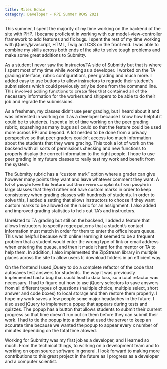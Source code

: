 ```yaml
---
title: Miles Ednie
category: Developer - RPI Summer RCOS 2021
---
```


This summer, I spent the majority of my time working on the backend of
the site with PHP. I became proficient in working with our
model-view-controller framework to add features and fix bugs. I spent
the rest of my time working with jQuery/javascript, HTML, Twig and CSS
on the front end. I was able to combine my skills across both ends of
the site to solve tough problems and make some great additions to
Submitty.

As a student I never saw the Instructor/TA side of Submitty but that
is where I spent most of my time while working as a developer. I
worked on the TA grading interface, rubric configurations, peer
grading and much more. I added easy to use buttons to allow
instructors to regrade their student's submissions which could
previously only be done from the command line.  This involved adding
functions to create files that contained all of the necessary
information for the workers and shippers to be able to do their job
and regrade the submissions.

As a freshman, my classes didn’t use peer grading, but I heard about
it and was interested in working on it as a developer because I know
how helpful it could be to students. I spent a lot of time working on
the peer grading rubric, squashing as many bugs as I could so that the
feature could be used more across RPI and beyond. A lot needed to be
done from a privacy perspective so that peer graders couldn’t access
too much information about the students that they were grading. This
took a lot of work on the backend with all sorts of permissions
checking and new functions to properly display the correct information
to the right people.  I hope to use peer grading in my future classes
to really test my work and benefit from the system.

The Submitty rubric has a “custom mark” option where a grader can give
however many points they want and leave whatever comment they want. A
lot of people love this feature but there were complaints from people
in large classes that they’d rather not have custom marks in order to
keep consistency when grading classes with hundreds of students. In
order to solve this, I added a setting that allows instructors to
choose if they want custom marks to be allowed on the rubric for an
assignment.  I also added and improved grading statistics to help out
TA’s and instructors.

Unrelated to TA grading but still on the backend, I added a feature
that allows Instructors to specify regex patterns that a student’s
contact information must match in order for them to enter the office
hours queue. This was helpful because with online learning it seemed
to be a frequent problem that a student would enter the wrong type of
link or email address when entering the queue, and then it made it
hard for the mentor or TA to help them.  In addition, I also
implemented the ZipStream library in multiple places across the site
to allow users to download folders in an efficient way.

On the frontend I used jQuery to do a complete refactor of the code
that autosaves test answers for students. The way it was previously
implemented had a bug that could lead to data loss, so a total
refactor was necessary. I had to figure out how to use jQuery
selectors to save answers from all different types of questions
(multiple choice, multiple select, short answer and code boxes) to
local storage and then restore them properly. I hope my work saves a
few people some major headaches in the future. I also used jQuery to
implement a popup that appears during tests and quizzes.  The popup
has a button that allows students to submit their current progress so
that time doesn’t run out on them before they can submit their work.
I had to tie the popup into a timer that used the server to keep an
accurate time because we wanted the popup to appear every x number of
minutes depending on the total time allowed.

Working for Submitty was my first job as a developer, and I learned so
much. From the technical things, to working on a development team and
to working on open source software in general. I look forward to
making more contributions to this great project in the future as I
progress as a developer and a computer scientist.
